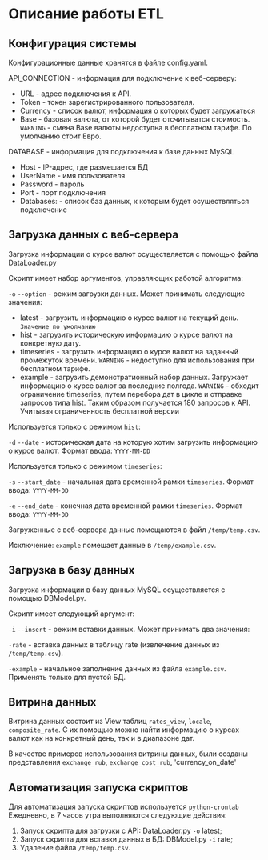 
# Описание работы ETL

## Конфигурация системы

Конфигурационные данные хранятся в файле config.yaml. 


API_CONNECTION - информация для подключение к веб-серверу:

- URL - адрес подключения к API.
- Token - токен зарегистрированного пользователя.
- Currency  - список валют, информация о которых будет загружаться
- Base - базовая валюта, от которой будет отсчитыватся стоимость. `WARNING` - смена Base валюты недоступна в бесплатном тарифе. По умолчанию стоит Евро.


DATABASE - информация для подключения к базе данных MySQL
- Host - IP-адрес, где размешается БД
- UserName - имя пользователя
- Password - пароль
- Port - порт подключения
- Databases: - список баз данных, к которым будет осуществляться подключение

## Загрузка данных с веб-сервера

Загрузка информации о курсе валют осуществляется с помощью файла DataLoader.py

Скрипт имеет набор аргументов, управляющих работой алгоритма:

 `-o` `--option` - режим загрузки данных. Может принимать следующие значения:
 - latest - загрузить информацию о курсе валют на текущий день. `Значение по умолчанию`
 - hist - загрузить историческую информацию о курсе валют на конкретную дату.
 - timeseries - загрузить информацию о курсе валют на заданный промежуток времени. `WARNING` - недоступно для использования при бесплатном тарифе. 
 - example - загрузить демонстратионный набор данных. Загружает информацию о курсе валют за последние полгода. `WARNING` - обходит ограничение timeseries, путем перебора дат в цикле и отправке запросов типа hist. Таким образом получается 180 запросов к API. Учитывая ограниченность бесплатной версии  

Используется только с режимом `hist`:

`-d` `--date` - историческая дата на которую хотим загрузить информацию о курсе валют. Формат ввода: `YYYY-MM-DD`

Используется только с режимом `timeseries`:

`-s` `--start_date` - начальная дата временной рамки `timeseries`.  Формат ввода: `YYYY-MM-DD`

`-e` `--end_date` - конечная дата временной рамки `timeseries`.  Формат ввода: `YYYY-MM-DD`

Загруженные с веб-сервера данные помещаются в файл `/temp/temp.csv`.

Исключение: `example` помещает данные в `/temp/example.csv`.

## Загрузка в базу данных

Загрузка информации в базу данных MySQL осуществляется с помощью DBModel.py.

Скрипт имеет следующий аргумент:

`-i` `--insert` - режим вставки данных. Может принимать два значения:

`-rate` - вставка данных в таблицу rate (извлечение данных из `/temp/temp.csv`).

`-example` - начальное заполнение данных из файла `example.csv`. Применять только для пустой БД.

## Витрина данных

Витрина данных состоит из View таблиц `rates_view`, `locale`, `composite_rate`. С их помощью можно найти информацию о курсах валют как на конкретный день, так и в диапазоне дат. 

В качестве примеров использования витрины данных, были созданы представления `exchange_rub`, `exchange_cost_rub`, 'currency_on_date'

## Автоматизация запуска скриптов

Для автоматизация запуска скриптов используется `python-crontab`
Ежедневно, в 7 часов утра выполняются следующие действия:
1. Запуск скрипта для загрузки с API: DataLoader.py `-o` latest;
2. Запуск скрипта для вставки данных в БД: DBModel.py `-i` rate;
3. Удаление файла `/temp/temp.csv`.
